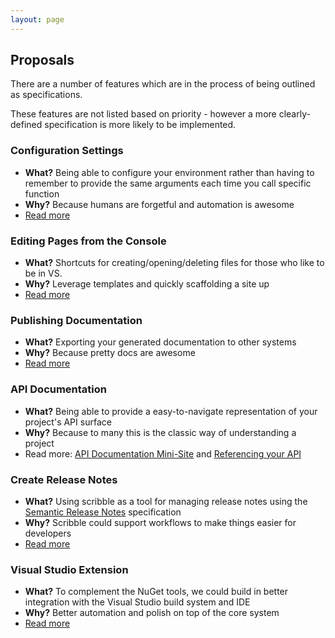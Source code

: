 ```yaml
---
layout: page
---   
```


## Proposals

There are a number of features which are in the process of being outlined as specifications. 

These features are not listed based on priority - however a more clearly-defined specification is more likely to be implemented.

### Configuration Settings

 - **What?** Being able to configure your environment rather than having to remember to provide the same arguments each time you call specific function
 - **Why?** Because humans are forgetful and automation is awesome
 - [Read more](/scribble/pages/proposals/configuration.html)

### Editing Pages from the Console

 - **What?** Shortcuts for creating/opening/deleting files for those who like to be in VS.
 - **Why?** Leverage templates and quickly scaffolding a site up
 - [Read more](/scribble/pages/proposals/editing-pages.html)

### Publishing Documentation

 - **What?** Exporting your generated documentation to other systems
 - **Why?** Because pretty docs are awesome
 - [Read more](/scribble/pages/proposals/publishing-documentation.html)

### API Documentation

 - **What?** Being able to provide a easy-to-navigate representation of your project's API surface
 - **Why?** Because to many this is the classic way of understanding a project
 - Read more: [API Documentation Mini-Site](/scribble/pages/proposals/documentation-mini-site.html) and [Referencing your API](/scribble/pages/proposals/documentation-referencing-api.html)

### Create Release Notes

 - **What?** Using scribble as a tool for managing release notes using the [Semantic Release Notes](http://semanticreleasenotes.org/) specification
 - **Why?** Scribble could support workflows to make things easier for developers
 - [Read more](/scribble/pages/proposals/create-release-notes.html)

### Visual Studio Extension

 - **What?** To complement the NuGet tools, we could build in better integration with the Visual Studio build system and IDE
 - **Why?** Better automation and polish on top of the core system
 - [Read more](/scribble/pages/proposals/vsix.html)

